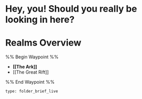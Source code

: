 # Hey, you! Should you really be looking in here?

# Realms Overview

%% Begin Waypoint %%
- **[[The Ark]]**
- [[The Great Rift]]

%% End Waypoint %%

 
```ccard
type: folder_brief_live
```
 
